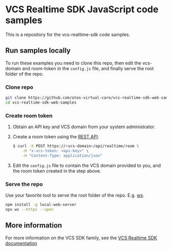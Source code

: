 # VCS Realtime SDK JavaScript code samples

This is a repository for the vcs-realtime-sdk code samples.

## Run samples locally

To run these examples you need to clone this repo, then edit the vcs-domain and room-token in the `config.js` file, and finally serve the root folder of the repo.

### Clone repo

```bash
git clone https://github.com/atos-virtual-care/vcs-realtime-sdk-web-samples
cd vcs-realtime-sdk-web-samples
```

### Create room token

1. Obtain an API key and VCS domain from your system administrator.
2. Create a room token using the [REST API](https://sdk.virtualcareservices.net/sdks/rest/).

    ```bash
    $ curl -X POST https://<vcs-domain>/api/realtime/room \
        -H "x-vcs-token: <api-key>" \
        -H "Content-Type: application/json"
    ```

3. Edit the `config.js` file to contain the VCS domain provided to you, and the room token created in the step above.

### Serve the repo

Use your favorite tool to serve the root folder of the repo. E.g. [ws](https://www.npmjs.com/package/local-web-server).

```bash
npm install -g local-web-server
npx ws --https --open
```

## More information

For more information on the VCS SDK family, see the [VCS Realtime SDK documentation](https://sdk.virtualcareservices.net/)
